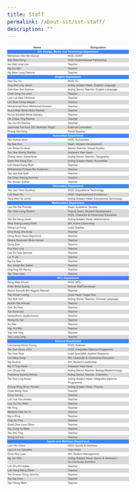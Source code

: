 ```yaml
---
title: Staff
permalink: /about-sst/sst-staff/
description: ""
---
```

![](/images/Staff%20(Directory).svg)